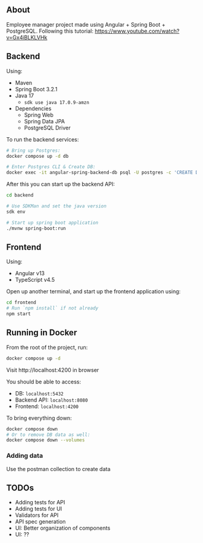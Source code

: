 ## About

Employee manager project made using Angular + Spring Boot + PostgreSQL.
Following this tutorial: https://www.youtube.com/watch?v=Gx4iBLKLVHk

## Backend

Using:
- Maven
- Spring Boot 3.2.1
- Java 17
  - `sdk use java 17.0.9-amzn`
- Dependencies
  - Spring Web
  - Spring Data JPA
  - PostgreSQL Driver

To run the backend services:

```sh
# Bring up Postgres:
docker compose up -d db

# Enter Postgres CLI & Create DB:
docker exec -it angular-spring-backend-db psql -U postgres -c 'CREATE DATABASE employeemanager;'
```

After this you can start up the backend API:
```sh
cd backend

# Use SDKMan and set the java version
sdk env

# Start up spring boot application
./mvnw spring-boot:run
```

## Frontend

Using:
- Angular v13
- TypeScript v4.5

Open up another terminal, and start up the frontend application using:
```sh
cd frontend
# Run `npm install` if not already
npm start
```

## Running in Docker

From the root of the project, run:
```sh
docker compose up -d
```

Visit http://localhost:4200 in browser

You should be able to access:
- DB: `localhost:5432`
- Backend API: `localhost:8080`
- Frontend: `localhost:4200`

To bring everything down:
```sh
docker compose down
# Or to remove DB data as well:
docker compose down --volumes
```

### Adding data

Use the postman collection to create data

## TODOs

- Adding tests for API
- Adding tests for UI
- Validators for API
- API spec generation
- UI: Better organization of components
- UI: ??
